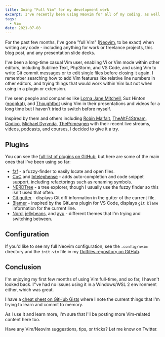 ```yaml
---
title: Going "Full Vim" for my development work
excerpt: I've recently been using Neovim for all of my coding, as well as for my blog posts and slide decks.
tags:
  - Vim
date: 2021-07-08
---
```


For the past few months, I've gone "full Vim" ([Neovim][], to be exact) when writing any code - including anything for work or freelance projects, this blog post, and any presentation slide decks.

I've been a long-time casual Vim user, enabling Vi or Vim mode within other editors, including Sublime Text, PhpStorm, and VS Code, and using Vim to write Git commit messages or to edit single files before closing it again. I remember searching how to add Vim features like relative line numbers in other editors, and trying things that would work within Vim but not when using in a plugin or extension.

I've seen people and companies like [Lorna Jane Mitchell][], Suz Hinton ([noopkat][]), and [Thoughtbot][] using Vim in their presentations and videos for a long time but I haven't tried to switch before myself.

Inspired by them and others including [Robin Malfait][], [TheAltF4Stream][], [Codico][], [Michael Dyrynda][], [ThePrimeagen][] with their recent live streams, videos, podcasts, and courses, I decided to give it a try.

## Plugins

You can see the [full list of plugins on GitHub](https://github.com/opdavies/dotfiles/blob/main/.config/nvim/plugins.vim), but here are some of the main ones that I've been using so far:

- [fzf](https://github.com/junegunn/fzf.vim) - a fuzzy-finder to easily locate and open files.
- [CoC](https://github.com/neoclide/coc.nvim) and [Intelephense](https://intelephense.com) - adds auto-completion and code snippet support, including refactorings such as renaming symbols.
- [NERDTree](https://github.com/preservim/nerdtree) - a tree explorer, though I usually use the fuzzy finder so this isn't used that often.
- [Git gutter](https://github.com/airblade/vim-gitgutter) - displays Git diff information in the gutter of the current file.
- [Blamer](https://github.com/APZelos/blamer.nvim) - inspired by the GitLens plugin for VS Code, displays `git blame` information for the current line.
- [Nord](https://github.com/arcticicestudio/nord-vim), [jellybeans](https://github.com/nanotech/jellybeans.vim), and [ayu](https://github.com/ayu-theme/ayu-vim) - different themes that I'm trying and switching between.

## Configuration

If you'd like to see my full Neovim configuration, see the `.config/nvim` directory and the `init.vim` file in my [Dotfiles repository on GitHub](https://github.com/opdavies/dotfiles/tree/main/.config/nvim).

## Conclusion

I'm enjoying my first few months of using Vim full-time, and so far, I haven't looked back. I''ve had no issues using it in a Windows/WSL 2 environment either, which was great.

I have a [cheat sheet on GitHub Gists](https://gist.github.com/opdavies/f944261b54f70b43f2297cab6779cf59) where I note the current things that I'm trying to learn and commit to memory.

As I use it and learn more, I'm sure that I'll be posting more Vim-related content here too.

Have any Vim/Neovim suggestions, tips, or tricks? Let me know on Twitter.

[codico]: https://www.twitch.tv/codico
[lorna jane mitchell]: https://lornajane.net
[michael dyrynda]: https://dyrynda.com.au
[neovim]: https://neovim.io
[noopkat]: https://www.twitch.tv/noopkat
[robin malfait]: https://twitter.com/malfaitrobin
[thealtf4stream]: https://www.twitch.tv/thealtf4stream
[theprimeagen]: https://twitter.com/theprimeagen
[thoughtbot]: https://thoughtbot.com
